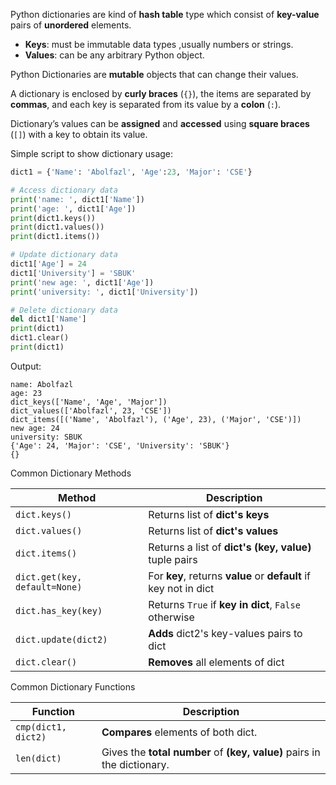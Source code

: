 Python dictionaries are kind of **hash table** type which consist of
**key-value** pairs of **unordered** elements.

- **Keys**: must be immutable data types ,usually numbers or
strings.
- **Values**: can be any arbitrary Python object.

Python Dictionaries are **mutable** objects that can change their
values.

A dictionary is enclosed by **curly braces** (`{}`), the items are
separated by **commas**, and each key is separated from its value by
a **colon** (`:`).

Dictionary’s values can be **assigned** and **accessed** using **square
braces** (`[]`) with a key to obtain its value.

Simple script to show dictionary usage:
```python
dict1 = {'Name': 'Abolfazl', 'Age':23, 'Major': 'CSE'}

# Access dictionary data
print('name: ', dict1['Name'])
print('age: ', dict1['Age'])
print(dict1.keys())
print(dict1.values())
print(dict1.items())

# Update dictionary data
dict1['Age'] = 24
dict1['University'] = 'SBUK'
print('new age: ', dict1['Age'])
print('university: ', dict1['University'])

# Delete dictionary data
del dict1['Name']
print(dict1)
dict1.clear()
print(dict1)
```

Output:
```
name: Abolfazl
age: 23
dict_keys(['Name', 'Age', 'Major'])
dict_values(['Abolfazl', 23, 'CSE'])
dict_items([('Name', 'Abolfazl'), ('Age', 23), ('Major', 'CSE')])
new age: 24
university: SBUK
{'Age': 24, 'Major': 'CSE', 'University': 'SBUK'}
{}
```
Common Dictionary Methods

|Method|Description|
|--------|-----------|
|`dict.keys()`|Returns list of **dict's keys**|
|`dict.values()`|Returns list of **dict's values**|
|`dict.items()`|Returns a list of **dict's (key, value)** tuple pairs|
|`dict.get(key, default=None)`|For **key**, returns **value** or **default** if key not in dict|
|`dict.has_key(key)`|Returns `True` if **key in dict**, `False` otherwise|
|`dict.update(dict2)`|**Adds** dict2's key-values pairs to dict|
|`dict.clear()`|**Removes** all elements of dict|

Common Dictionary Functions

|Function|Description|
|--------|-----------|
|`cmp(dict1, dict2)`|**Compares** elements of both dict.|
|`len(dict)`|Gives the **total number** of **(key, value)** pairs in the dictionary.|